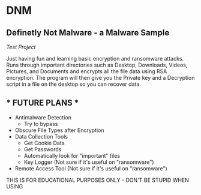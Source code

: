 # DNM
## Definetly Not Malware - a Malware Sample
*Test Project*

Just having fun and learning basic encryption and ransomware attacks.
Runs through important directories such as Desktop, Downloads, Videos, Pictures, and Documents and encrypts all the file data using RSA encryption. 
The program will then give you the Private key and a Decryption script in a file on the desktop so you can recover data.

## * FUTURE PLANS *
 - Antimalware Detection
   - Try to bypass
 - Obscure File Types after Encryption
 - Data Collection Tools
   - Get Cookie Data
   - Get Passwords
   - Automatically look for "important" files
   - Key Logger (Not sure if it's useful on "ransomware")
 - Remote Access Tool (Not sure if it's useful on "ransomware")

THIS IS FOR EDUCATIONAL PURPOSES ONLY - DON'T BE STUPID WHEN USING

